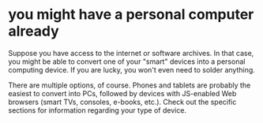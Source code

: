 # you might have a personal computer already

Suppose you have access to the internet or software archives. In that case, you might be able to convert one of your "smart" devices into a personal computing device. If you are lucky, you won't even need to solder anything.

There are multiple options, of course. Phones and tablets are probably the easiest to convert into PCs, followed by devices with JS-enabled Web browsers (smart TVs, consoles, e-books, etc.). Check out the specific sections for information regarding your type of device.
